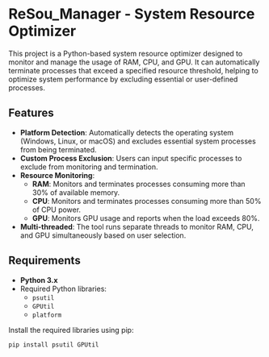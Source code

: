 # ReSou_Manager - System Resource Optimizer

This project is a Python-based system resource optimizer designed to monitor and manage the usage of RAM, CPU, and GPU. It can automatically terminate processes that exceed a specified resource threshold, helping to optimize system performance by excluding essential or user-defined processes.

## Features

- **Platform Detection**: Automatically detects the operating system (Windows, Linux, or macOS) and excludes essential system processes from being terminated.
- **Custom Process Exclusion**: Users can input specific processes to exclude from monitoring and termination.
- **Resource Monitoring**:
  - **RAM**: Monitors and terminates processes consuming more than 30% of available memory.
  - **CPU**: Monitors and terminates processes consuming more than 50% of CPU power.
  - **GPU**: Monitors GPU usage and reports when the load exceeds 80%.
- **Multi-threaded**: The tool runs separate threads to monitor RAM, CPU, and GPU simultaneously based on user selection.

## Requirements

- **Python 3.x**
- Required Python libraries:
  - `psutil`
  - `GPUtil`
  - `platform`
  
Install the required libraries using pip:
```bash
pip install psutil GPUtil
